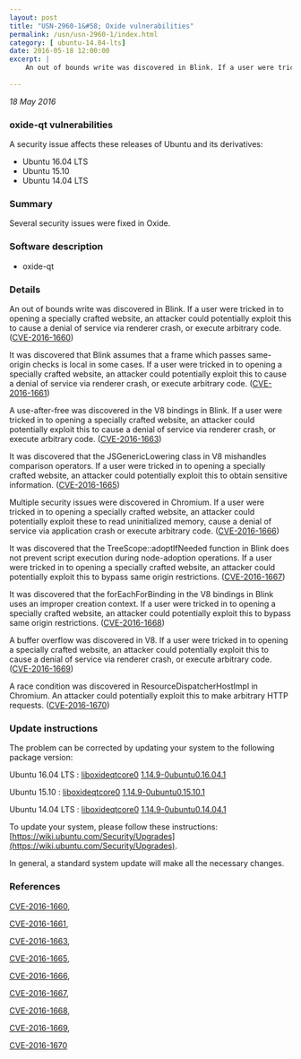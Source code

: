 ```yaml
---
layout: post
title: "USN-2960-1&#58; Oxide vulnerabilities"
permalink: /usn/usn-2960-1/index.html
category: [ ubuntu-14.04-lts]
date: 2016-05-18 12:00:00
excerpt: |
    An out of bounds write was discovered in Blink. If a user were tricked in to opening a specially crafted website, an attacker could potentially exploit this to cause a denial of service via renderer crash, or execute arbitrary code. ([CVE-2016-1660](http://people.ubuntu.com/~ubuntu-security/cve/CVE-2016-1660))
    
--- 
```

 
 

*18 May 2016*

### oxide-qt vulnerabilities

A security issue affects these releases of Ubuntu and its derivatives:

* Ubuntu 16.04 LTS
* Ubuntu 15.10
* Ubuntu 14.04 LTS

### Summary

Several security issues were fixed in Oxide. 

### Software description

* oxide-qt 

### Details

An out of bounds write was discovered in Blink. If a user were tricked in to opening a specially crafted website, an attacker could potentially exploit this to cause a denial of service via renderer crash, or execute arbitrary code. ([CVE-2016-1660](http://people.ubuntu.com/~ubuntu-security/cve/CVE-2016-1660))

It was discovered that Blink assumes that a frame which passes same-origin checks is local in some cases. If a user were tricked in to opening a specially crafted website, an attacker could potentially exploit this to cause a denial of service via renderer crash, or execute arbitrary code. ([CVE-2016-1661](http://people.ubuntu.com/~ubuntu-security/cve/CVE-2016-1661))

A use-after-free was discovered in the V8 bindings in Blink. If a user were tricked in to opening a specially crafted website, an attacker could potentially exploit this to cause a denial of service via renderer crash, or execute arbitrary code. ([CVE-2016-1663](http://people.ubuntu.com/~ubuntu-security/cve/CVE-2016-1663))

It was discovered that the JSGenericLowering class in V8 mishandles comparison operators. If a user were tricked in to opening a specially crafted website, an attacker could potentially exploit this to obtain sensitive information. ([CVE-2016-1665](http://people.ubuntu.com/~ubuntu-security/cve/CVE-2016-1665))

Multiple security issues were discovered in Chromium. If a user were tricked in to opening a specially crafted website, an attacker could potentially exploit these to read uninitialized memory, cause a denial of service via application crash or execute arbitrary code. ([CVE-2016-1666](http://people.ubuntu.com/~ubuntu-security/cve/CVE-2016-1666))

It was discovered that the TreeScope::adoptIfNeeded function in Blink does not prevent script execution during node-adoption operations. If a user were tricked in to opening a specially crafted website, an attacker could potentially exploit this to bypass same origin restrictions. ([CVE-2016-1667](http://people.ubuntu.com/~ubuntu-security/cve/CVE-2016-1667))

It was discovered that the forEachForBinding in the V8 bindings in Blink uses an improper creation context. If a user were tricked in to opening a specially crafted website, an attacker could potentially exploit this to bypass same origin restrictions. ([CVE-2016-1668](http://people.ubuntu.com/~ubuntu-security/cve/CVE-2016-1668))

A buffer overflow was discovered in V8. If a user were tricked in to opening a specially crafted website, an attacker could potentially exploit this to cause a denial of service via renderer crash, or execute arbitrary code. ([CVE-2016-1669](http://people.ubuntu.com/~ubuntu-security/cve/CVE-2016-1669))

A race condition was discovered in ResourceDispatcherHostImpl in Chromium. An attacker could potentially exploit this to make arbitrary HTTP requests. ([CVE-2016-1670](http://people.ubuntu.com/~ubuntu-security/cve/CVE-2016-1670)) 

### Update instructions

The problem can be corrected by updating your system to the following package version:

Ubuntu 16.04 LTS
 : [liboxideqtcore0](https://launchpad.net/ubuntu/+source/oxide-qt) <span> [1.14.9-0ubuntu0.16.04.1](https://launchpad.net/ubuntu/+source/oxide-qt/1.14.9-0ubuntu0.16.04.1) </span> 

Ubuntu 15.10
 : [liboxideqtcore0](https://launchpad.net/ubuntu/+source/oxide-qt) <span> [1.14.9-0ubuntu0.15.10.1](https://launchpad.net/ubuntu/+source/oxide-qt/1.14.9-0ubuntu0.15.10.1) </span> 

Ubuntu 14.04 LTS
 : [liboxideqtcore0](https://launchpad.net/ubuntu/+source/oxide-qt) <span> [1.14.9-0ubuntu0.14.04.1](https://launchpad.net/ubuntu/+source/oxide-qt/1.14.9-0ubuntu0.14.04.1) </span> 

To update your system, please follow these instructions: [https://wiki.ubuntu.com/Security/Upgrades](https://wiki.ubuntu.com/Security/Upgrades).

In general, a standard system update will make all the necessary changes. 

### References

 
 [CVE-2016-1660](http://people.ubuntu.com/~ubuntu-security/cve/CVE-2016-1660), 

 [CVE-2016-1661](http://people.ubuntu.com/~ubuntu-security/cve/CVE-2016-1661), 

 [CVE-2016-1663](http://people.ubuntu.com/~ubuntu-security/cve/CVE-2016-1663), 

 [CVE-2016-1665](http://people.ubuntu.com/~ubuntu-security/cve/CVE-2016-1665), 

 [CVE-2016-1666](http://people.ubuntu.com/~ubuntu-security/cve/CVE-2016-1666), 

 [CVE-2016-1667](http://people.ubuntu.com/~ubuntu-security/cve/CVE-2016-1667), 

 [CVE-2016-1668](http://people.ubuntu.com/~ubuntu-security/cve/CVE-2016-1668), 

 [CVE-2016-1669](http://people.ubuntu.com/~ubuntu-security/cve/CVE-2016-1669), 

 [CVE-2016-1670](http://people.ubuntu.com/~ubuntu-security/cve/CVE-2016-1670)
 

